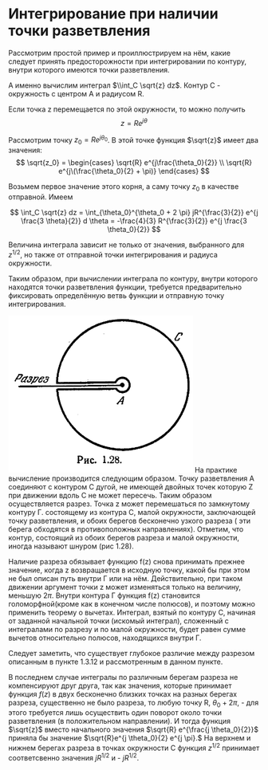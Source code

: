 # Интегрирование при наличии точки разветвления

Рассмотрим простой пример и проиллюстрируем на нём, какие следует принять предосторожности при интегрировании по контуру, внутри которого имеются точки разветвления.

А именно вычислим интеграл $\\int_C \sqrt{z} dz$. Контур C - окружность с центром A и радиусом R.

Если точка z перемещается по этой окружности, то можно получить
$$
    z = Re^{j \theta} 
$$

Рассмотрим точку $z_0 = Re^{j \theta_0}$. В этой точке функция $\sqrt{z}$ имеет два значения: 
$$
    \sqrt{z_0} = \begin{cases}
        \sqrt{R} e^{j\frac{\theta_0}{2}} \\ 
        \sqrt{R} e^{j\(\frac{\theta_0}{2} + \pi)}
     \end{cases}
$$

Возьмем первое значение этого корня, а саму точку $z_0$ в качестве отправной. Имеем

$$
\int_C \sqrt{z} dz = \int_{\theta_0}^{\theta_0 + 2 \pi} jR^{\frac{3}{2}} e^{j \frac{3 \theta}{2}} d \theta = -\frac{4}{3} R^{\frac{3}{2}} e^{j \frac{3 \theta_0}{2}}
$$

Величина интеграла зависит не только от значения, выбранного для $z^{1/2}$, но также от отправной точки интегрирования и радиуса окружности.

Таким образом, при вычислении интеграла по контуру, внутри которого находятся точки разветвления функции, требуется предварительно фиксировать определённую ветвь функции и отправную точку интегрирования.

![](../../Картинки/Рис%201.28.png)
На практике вычисление производится следующим образом. Точку разветвления A соединяют с контуром C дугой, не имеющей двойных точек которую Z при движении вдоль С не может пересечь. Таким образом осуществляется разрез. Точка z может перемешаться по замкнутому контуру Г. состоящему из контура C, малой окружности, заключающей точку разветвления, и обоих берегов бесконечно узкого разреза ( эти берега обходятся в противоположных направлениях). Отметим, что контур, состоящий из обоих берегов разреза и малой окружности, иногда называют шнуром (рис 1.28).

Наличие разреза обязывает функцию f(z) снова принимать прежнее значение, когда z возвращается в исходную точку, какой бы при этом не был описан путь внутри Г или на нём. Действительно, при таком движении аргумент точки z может изменяться только на величину, меньшую $2 \pi.$ Внутри контура Г функция f(z) становится голоморфной(кроме как в конечном числе полюсов), и поэтому можно применить теорему о вычетах. Интеграл, взятый по контуру C, начиная от заданной начальной точки (искомый интеграл), сложенный с интегралами по разрезу и по малой окружности, будет равен сумме вычетов относительно полюсов, находящихся внутри Г.

Следует заметить, что существует глубокое различие между разрезом описанным в пункте 1.3.12 и рассмотренным в данном пункте.

В последнем случае интегралы по различным берегам разреза не компенсируют друг друга, так как значения, которые принимает функция $f(z)$ в двух бесконечно близких точках на разных берегах разреза, существенно не было разреза, то любую точку R, $\theta_0 + 2 \pi$, - для этого требуется лишь осуществить один поворот около точки разветвления (в положительном направлении). И тогда функция $\sqrt{z}$ вместо начального значения $\sqrt{R} e^{\frac{j \theta_0}{2}}$ приняла бы значение $\sqrt{R}e^{j \theta_0}{2} e^{j \pi}.$ На верхнем и нижнем берегах разреза в точках окружности C функция $z^{1/2}$ принимает соответсвенно значения $jR^{1/2}$ и - $jR^{1/2}$.